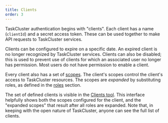 ```yaml
---
title: Clients
order: 3
---
```


TaskCluster authentication begins with "clients". Each client has a name
(`clientId`) and a secret access token. These can be used together to make API
requests to TaskCluster services.

Clients can be configured to expire on a specific date. An expired client is
no longer recognized by TaskCluster services. Clients can also be disabled;
this is used to prevent use of clients for which an associated user no longer
has permission. Most users do not have permission to enable a client.

Every client also has a set of [scopes](scopes). The client's scopes
control the client's access to TaskCluster resources. The scopes are
*expanded* by substituting roles, as defined in the [roles](roles) section.

The set of defined clients is visible in the [Clients
tool](http://tools.taskcluster.net/auth/clients/). This interface helpfully
shows both the scopes configured for the client, and the "expanded scopes" that
result after all roles are expanded. Note that, in keeping with the open
nature of TaskCluster, anyone can see the full list of clients.
